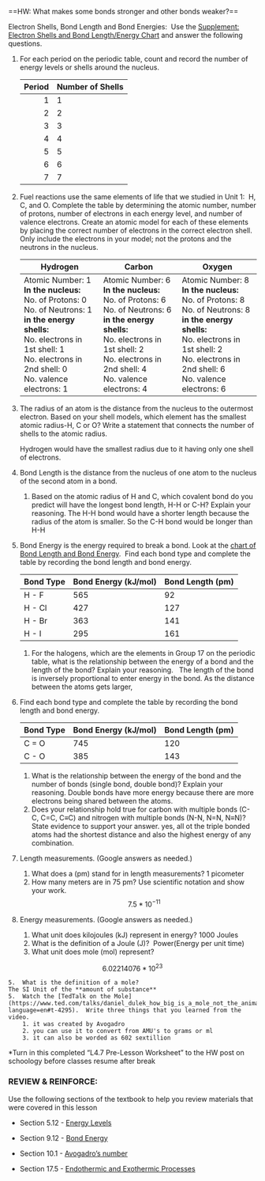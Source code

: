 ==HW: What makes some bonds stronger and other bonds weaker?==

Electron Shells, Bond Length and Bond Energies:  Use the [Supplement: Electron Shells and Bond Length/Energy Chart](https://docs.google.com/document/d/1Z8IZoPStv40yWmrDEjkSEYnKK9HrlaerI0k95XmCNwI/edit?usp=sharing) and answer the following questions.

  

1.  For each period on the periodic table, count and record the number of energy levels or shells around the nucleus.
	
    | Period | Number of Shells |
    | ------:|:---------------- |
    |      1 | 1                |
    |      2 | 2                |
    |      3 | 3                |
    |      4 | 4                |
    |      5 | 5                |
    |      6 | 6                |
    |      7 | 7                |

  

2.  Fuel reactions use the same elements of life that we studied in Unit 1:  H, C, and O. Complete the table by determining the atomic number, number of protons, number of electrons in each energy level, and number of valence electrons. Create an atomic model for each of these elements by placing the correct number of electrons in the correct electron shell. Only include the electrons in your model; not the protons and the neutrons in the nucleus.
	
	
    | Hydrogen                                                                                                                                                                                                                     | Carbon                                                                                                                                                                                                                        | Oxygen                                                                                                                                                                                                                       | 
    | ---------------------------------------------------------------------------------------------------------------------------------------------------------------------------------------------------------------------------- | ----------------------------------------------------------------------------------------------------------------------------------------------------------------------------------------------------------------------------- | ---------------------------------------------------------------------------------------------------------------------------------------------------------------------------------------------------------------------------- |
    | Atomic Number: 1 <br> **In the nucleus:** <br> No. of Protons: 0 <br> No. of Neutrons: 1<br> **in the energy shells:**  <br> No. electrons in 1st shell: 1  <br> No. electrons in 2nd shell: 0 <br> No. valence electrons: 1 | Atomic Number: 6 <br> **In the nucleus:** <br> No. of Protons: 6 <br> No. of Neutrons: 6 <br> **in the energy shells:**  <br> No. electrons in 1st shell: 2  <br> No. electrons in 2nd shell: 4 <br> No. valence electrons: 4 | Atomic Number: 8 <br> **In the nucleus:** <br> No. of Protons: 8 <br> No. of Neutrons: 8 <br> **in the energy shells:** <br> No. electrons in 1st shell: 2  <br> No. electrons in 2nd shell: 6 <br> No. valence electrons: 6 |


3.  The radius of an atom is the distance from the nucleus to the outermost electron. Based on your shell models, which element has the smallest atomic radius-H, C or O? Write a statement that connects the number of shells to the atomic radius.

	Hydrogen would have the smallest radius due to it having only one shell of electrons.


4.  Bond Length is the distance from the nucleus of one atom to the nucleus of the second atom in a bond.  
    
	1. Based on the atomic radius of H and C, which covalent bond do you predict will have the longest bond length, H-H or C-H? Explain your reasoning.
	The H-H bond would have a shorter length because the radius of the atom is smaller. So the C-H bond would be longer than H-H

5.  Bond Energy is the energy required to break a bond. Look at the [chart of Bond Length and Bond Energy](https://docs.google.com/document/d/1Z8IZoPStv40yWmrDEjkSEYnKK9HrlaerI0k95XmCNwI/edit?usp=sharing).  Find each bond type and complete the table by recording the bond length and bond energy.
    
	
    | Bond Type | Bond Energy (kJ/mol) | Bond Length (pm) |
    | --------- | -------------------- | ---------------- |
    | H - F     | 565                  | 92               |
    | H - Cl    | 427                  | 127              |
    | H - Br    | 363                  | 141              |
    | H - I     | 295                  | 161              |
    1. For the halogens, which are the elements in Group 17 on the periodic table, what is the relationship between the energy of a bond and the length of the bond? Explain your reasoning.  
    The length of the bond is inversely proportional to enter energy in the bond. As the distance between the atoms gets larger, 

  
  

6.  Find each bond type and complete the table by recording the bond length and bond energy.

    | Bond Type | Bond Energy (kJ/mol) | Bond Length (pm) |
    | --------- | -------------------- | ---------------- |
    | C = O     | 745                  | 120              |
    | C - O     | 385                  | 143              |
	
	1. What is the relationship between the energy of the bond and the number of bonds (single bond, double bond)? Explain your reasoning.
    Double bonds have more energy because there are more electrons being shared between the atoms.
	2. Does your relationship hold true for carbon with multiple bonds (C-C, C=C, C≡C) and nitrogen with multiple bonds (N-N, N=N, N≡N)? State evidence to support your answer.
    yes, all ot the triple bonded atoms had the shortest distance and also the highest energy of any combination. 

7.  Length measurements. (Google answers as needed.)
	1.  What does a (pm) stand for in length measurements?
	1 picometer
	2.  How many meters are in 75 pm? Use scientific notation and show your work.
    $$7.5*10^{-11}$$

  
  
  

8.  Energy measurements. (Google answers as needed.)
    
	1.  What unit does kilojoules (kJ) represent in energy?
	1000 Joules
	2.  What is the definition of a Joule (J)? 
	Power(Energy per unit time)
	3.  What unit does mole (mol) represent?


$$6.02214076*10^{23}$$


	5.  What is the definition of a mole?
	The SI Unit of the **amount of substance**
	5.  Watch the [TedTalk on the Mole](https://www.ted.com/talks/daniel_dulek_how_big_is_a_mole_not_the_animal_the_other_one?language=en#t-4295).  Write three things that you learned from the video.
		1. it was created by Avogadro
		2. you can use it to convert from AMU's to grams or ml
		3. it can also be worded as 602 sextillion

*Turn in this completed “L4.7 Pre-Lesson Worksheet” to the HW post on schoology before classes resume after break

  

### REVIEW & REINFORCE:

Use the following sections of the textbook to help you review materials that were covered in this lesson

-   Section 5.12 - [Energy Levels](https://flexbooks.ck12.org/cbook/ck-12-chemistry-flexbook-2.0/section/5.12/primary/lesson/energy-level-ms-ps/)
    
-   Section 9.12 - [Bond Energy](https://flexbooks.ck12.org/cbook/ck-12-chemistry-flexbook-2.0/section/9.12/primary/lesson/bond-energy-chem/) 
    
-   Section 10.1 - [Avogadro’s number](https://flexbooks.ck12.org/cbook/ck-12-chemistry-flexbook-2.0/section/10.1/primary/lesson/avogadros-number-chem/)
    
-   Section 17.5 - [Endothermic and Exothermic Processes](https://flexbooks.ck12.org/cbook/ck-12-chemistry-flexbook-2.0/section/17.5/primary/lesson/exothermic-and-endothermic-processes-chem/)